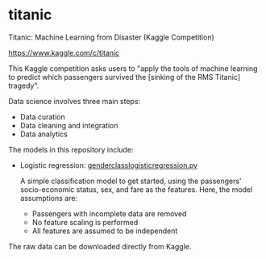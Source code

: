 # titanic
Titanic: Machine Learning from Disaster (Kaggle Competition)

https://www.kaggle.com/c/titanic

This Kaggle competition asks users to "apply the tools of machine learning to predict which passengers survived the [sinking of the RMS Titanic] tragedy".  

Data science involves three main steps:
* Data curation
* Data cleaning and integration
* Data analytics

The models in this repository include:
* Logistic regression: [genderclasslogisticregression.py](genderclasslogisticregression.py)

  A simple classification model to get started, using the passengers' socio-economic status, sex, and fare as the features.  Here, the model assumptions are: 
  * Passengers with incomplete data are removed 
  * No feature scaling is performed  
  * All features are assumed to be independent

The raw data can be downloaded directly from Kaggle.
